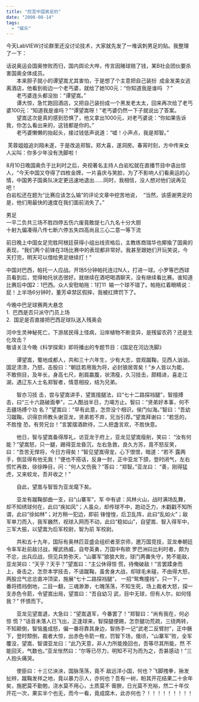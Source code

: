 ```yaml
---
title: "挖苦中国男足的"
date: "2008-08-14"
tags: 
  - "娱乐"
---
```


今天LabVIEW讨论群里还没讨论技术，大家就先发了一堆讽刺男足的贴。我整理了一下：  
  
  
话说奥运会国奥惨败而归，国内舆论大哗，传言因赌球赔了钱，某B社会团伙要杀害国奥全体成员。    
　　本来胆子就小的谭望嵩尤其害怕，于是想了个主意把自己装扮  成金发美女逃离酒店，他看到街边一个老丐婆，就给了她100元：“你知道我是谁吗  ？”    
　　老丐婆连头都没抬：“谭望嵩。”    
　　谭大惊，急忙跑回酒店，又把自己装扮成一个黑发老太太，回来再次给了老丐婆100元：“知道我是谁吗？”“谭望嵩呀！”老丐婆仍然一下子就说出了答案。    
　　望嵩这次是真的感到恐惧了，他又拿出1000元，对老丐婆说：“你如果告诉我，你怎么看出来的，这钱都是你的。”    
　　老丐婆懒懒的抬起头，接过钱低声说道：“嘘！小声点，我是郑智。”  
  
  
 芙蓉姐姐追刘翔未遂，于是改追郑智。郑大喜，遂洞房。春宵时刻，方中传来女人尖叫：你多少年没有洗脚啦！  
  
  
8月10日晚国奥负于比利时之后，央视著名主持人白岩松就在直播节目中语出惊人，“今天中国又夺得了四枚金牌，一片喜庆与笑脸，为了不影响人们看奥运的心情，中国男子国奥队决定更迅速地退出……同时，我相信，没人想对他们说再见吧！  
白岩松还在题为“比赛应该怎么输”的评论文章中挖苦地说，  “当然，该感谢男足的是，他们用最快的速度在我们面前消失了。”  
  
  
男足  
一平二负共三场不胜四停五伤六废竟敢提七八九名十分大胆  
十射九偏凑得八传七断六停五失四高尚且三心二意一等下流  
  
  
前日晚上中国女足完胜阿根廷获得小组出线资格后，主教练商瑞华也揶揄了国奥的表现，“我们两个前锋在3场比赛中的表现都非常好。我甚至跟她们开玩笑说，今天打完，明天可以借给男足继续打！”  
  
  
中国对巴西，帕托一人应战。开场5分钟帕托连过N人，打进一球。小罗等巴西球员看到后，觉得帕托状态很好。就继续在酒吧喝酒聊天，没有继续看比赛。谁知道比赛后中国2：1巴西。众人安慰帕拖：1打11  输一个球不错了。帕拖红着眼睛说：屁！上半场6分钟时，董芳卓禁区假摔，我被红牌罚下了。     
  
  
今晚中巴足球赛两大悬念  
1.  巴西是否只派守门员上场    
2.  国足是否直接把巴西足球队送入残奥会  
  
  
河中生灵神秘死亡，下游居民得上怪病，沿岸植物不断变异，是残留农药？还是生化攻击？  
敬请关注今晚《科学探索》即将播出的专题节目：《国足在河边洗脚》  
  
  
  
　　谭望嵩，蜀地成都人，共和三十六年生，少有大志，尝观蹴鞠，见西人汹汹，国足溃溃，乃怒，击股曰：“朝廷若用我为将，必封狼居胥矣！”乡人皆以为能， 不敢侧目，及年长，身高七尺，削肩嬴腹，状清瘦，久习技击，颇精进，喜走江湖，遇辽东人士名郑智者，情意相投，结为兄弟。  
  
　　智亦习技 击，尝与望嵩讲手，望嵩擅腿法，曰“七十二路探裆腿”，智擅搏击，曰“三十六路破面拳”，二人酣战半日，力竭方止。智曰：“贤弟好本事，何不去疆场搏个功 名？”望嵩曰：“早有此意，怎奈没个相识，侯门似海。”智曰：“吾幼习蹴鞠，识得京师教头谢亚龙，贤弟若不弃，兄当引荐。”望嵩拜谢曰：“若恁的，不胜惶 恐，有劳兄台！”言罢摆酒款待，二人把盏言欢，不胜快意。  
  
　　他日，智与望嵩备得厚礼，访亚龙于府上，亚龙见望嵩瘦削，笑曰： “汝有何能？”望嵩怒，只一腿，踢得亚龙昏沉，左右急救，良久方苏，竟不怒反笑，曰：“吾苦无悍将，今日方得矣！”智见望嵩得宠，心下恨恨，暗道：“若不 露两手，倒显得有他无我！”便也不搭话，反身一肘，正中亚龙下颌，登时闭气，左右慌忙再救，徐徐睁目，问：“何人又伤我？”答曰：“郑智。”亚龙曰： “善，刚得猛虎，又来蛟龙，吾并收之！”  
  
　　自此，望嵩与智皆为亚龙麾下矣。  
  
　　亚龙有蹴鞠部曲一支，曰“山寨军”，军 中有谚：风林火山，战时满场乱舞，却不知绣球何在，此曰“疾如风”；人虽众，却传球不中，跑动乏力，木戳戳不知所谓，此曰“徐如林”；对方稍一犯边，即前 锋惶惶，后卫乱阵，此曰“乱如火”；敌军单刀而入，我军巍然，视球入网而不动，此曰“稳如山”，自望嵩、智入得军中，三军大振，以望嵩为后军校尉，智为前 军校尉。  
  
　　共和五十九年，国际有奥林匹亚盛会组织者至京师，邀万国竞技，亚龙奉朝廷令率军赴前敌讨战，耀武扬威，自夸英勇，万国中有欧 罗巴洲曰比利时者，颇为不忿，出兵应战，但见兵势弥天，“山寨军”狼狼大败，球门两番失守，势不能敌，亚龙哭曰：“天乎？天乎？”望嵩曰：“主公休得惊 慌，待俺破敌！”言罢蹂身而上，奋击之，怎奈本学技击，不谙蹴鞠，虽舍身大战，却球毛未碰，不由得大怒，两股岔气忿忿直冲顶梁，施展“七十二路探裆腿”， 一招“鸳鸯撞裆”，只一下，一番将捂裆倒地，二目一翻，三魂渺渺，七魄荡荡，不知生死，场上裁者大怒，探一支赤色令箭，令望嵩出局，望嵩曰：“吾自幼习 武，目中无球，但有人尔，如何怪我？” 怀恨而下。  
  
　　亚龙见望嵩退，大急曰：“望嵩退军，今番罢了！”郑智曰：“尚有我在，何必惊 慌？”话音未落人已飞出，正逢球来，智探腿便踢，怎奈腿功荒疏，三绕两转，不知颠倒，智恼羞成怒，偏一番将靠其身边，智扬手一记“武老二反臂肘”，正中腋 下，登时颓倒，裁者大惊，出赤色令箭一枚，罚智下场，俄顷，“山寨军”败，全军覆没，望嵩、智谓亚龙曰：“此乃天意，非人力所能挽回也，吾等尽其所能，然 不能回天，气数也。”亚龙怅然曰：“尔等已尽力，明知不可为而为之，吾甚感动！”三人抱头痛哭。  
  
　　使臣曰：十三亿泱泱，国脉荡荡，竟不 敌远洋小国，何也？飞脚拽拳，揪发扯辫，蹴鞠发祥之地，竟以暴力示人，亦何也？吾有一树，盼其开花结果二十余年矣，施肥莫不勤勉，浇水莫不用心，土质莫不 膏腴，日光莫不充裕，然二十年仅开花一次，果实半个也无，而今一看，竟成腐木，此亦何也？！！！！！！！！！
